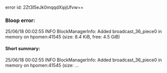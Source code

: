 error id: 2Zt3I5eJk0mqqdXipjUfvw==
### Bloop error:

25/06/18 00:02:55 INFO BlockManagerInfo: Added broadcast_36_piece0 in memory on hpomen:41545 (size: 8.4 KiB, free: 4.5 GiB)
#### Short summary: 

25/06/18 00:02:55 INFO BlockManagerInfo: Added broadcast_36_piece0 in memory on hpomen:41545 (size: ...